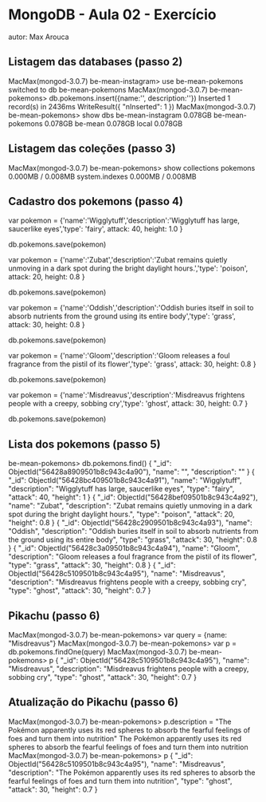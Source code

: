 # MongoDB - Aula 02 - Exercício
autor: Max Arouca

## Listagem das databases (passo 2)

MacMax(mongod-3.0.7) be-mean-instagram> use be-mean-pokemons
switched to db be-mean-pokemons
MacMax(mongod-3.0.7) be-mean-pokemons> db.pokemons.insert({name:'', description:''})
Inserted 1 record(s) in 2436ms
WriteResult({
  "nInserted": 1
})
MacMax(mongod-3.0.7) be-mean-pokemons> show dbs
be-mean-instagram  0.078GB
be-mean-pokemons   0.078GB
be-mean            0.078GB
local              0.078GB

## Listagem das coleções (passo 3)

MacMax(mongod-3.0.7) be-mean-pokemons> show collections
pokemons        0.000MB / 0.008MB
system.indexes  0.000MB / 0.008MB

## Cadastro dos pokemons (passo 4)

var pokemon = {'name':'Wigglytuff','description':'Wigglytuff has large, saucerlike eyes','type': 'fairy', attack: 40, height: 1.0 }

db.pokemons.save(pokemon)

var pokemon = {'name':'Zubat','description':'Zubat remains quietly unmoving in a dark spot during the bright daylight hours.','type': 'poison', attack: 20, height: 0.8 }

db.pokemons.save(pokemon)

var pokemon = {'name':'Oddish','description':'Oddish buries itself in soil to absorb nutrients from the ground using its entire body','type': 'grass', attack: 30, height: 0.8 }

db.pokemons.save(pokemon)

var pokemon = {'name':'Gloom','description':'Gloom releases a foul fragrance from the pistil of its flower','type': 'grass', attack: 30, height: 0.8 }

db.pokemons.save(pokemon)

var pokemon = {'name':'Misdreavus','description':'Misdreavus frightens people with a creepy, sobbing cry','type': 'ghost', attack: 30, height: 0.7 }

db.pokemons.save(pokemon)

## Lista dos pokemons (passo 5)

be-mean-pokemons> db.pokemons.find()
{
  "_id": ObjectId("56428a8909501b8c943c4a90"),
  "name": "",
  "description": ""
}
{
  "_id": ObjectId("56428bc409501b8c943c4a91"),
  "name": "Wigglytuff",
  "description": "Wigglytuff has large, saucerlike eyes",
  "type": "fairy",
  "attack": 40,
  "height": 1
}
{
  "_id": ObjectId("56428bef09501b8c943c4a92"),
  "name": "Zubat",
  "description": "Zubat remains quietly unmoving in a dark spot during the bright daylight hours.",
  "type": "poison",
  "attack": 20,
  "height": 0.8
}
{
  "_id": ObjectId("56428c2909501b8c943c4a93"),
  "name": "Oddish",
  "description": "Oddish buries itself in soil to absorb nutrients from the ground using its entire body",
  "type": "grass",
  "attack": 30,
  "height": 0.8
}
{
  "_id": ObjectId("56428c3a09501b8c943c4a94"),
  "name": "Gloom",
  "description": "Gloom releases a foul fragrance from the pistil of its flower",
  "type": "grass",
  "attack": 30,
  "height": 0.8
}
{
  "_id": ObjectId("56428c5109501b8c943c4a95"),
  "name": "Misdreavus",
  "description": "Misdreavus frightens people with a creepy, sobbing cry",
  "type": "ghost",
  "attack": 30,
  "height": 0.7
}



## Pikachu (passo 6)

MacMax(mongod-3.0.7) be-mean-pokemons> var query = {name: "Misdreavus"}
MacMax(mongod-3.0.7) be-mean-pokemons> var p = db.pokemons.findOne(query)
MacMax(mongod-3.0.7) be-mean-pokemons> p
{
  "_id": ObjectId("56428c5109501b8c943c4a95"),
  "name": "Misdreavus",
  "description": "Misdreavus frightens people with a creepy, sobbing cry",
  "type": "ghost",
  "attack": 30,
  "height": 0.7
}



## Atualização do Pikachu (passo 6)

MacMax(mongod-3.0.7) be-mean-pokemons> p.description = "The Pokémon apparently uses its red spheres to absorb the fearful feelings of foes and turn them into nutrition"
The Pokémon apparently uses its red spheres to absorb the fearful feelings of foes and turn them into nutrition
MacMax(mongod-3.0.7) be-mean-pokemons> p
{
  "_id": ObjectId("56428c5109501b8c943c4a95"),
  "name": "Misdreavus",
  "description": "The Pokémon apparently uses its red spheres to absorb the fearful feelings of foes and turn them into nutrition",
  "type": "ghost",
  "attack": 30,
  "height": 0.7
}


